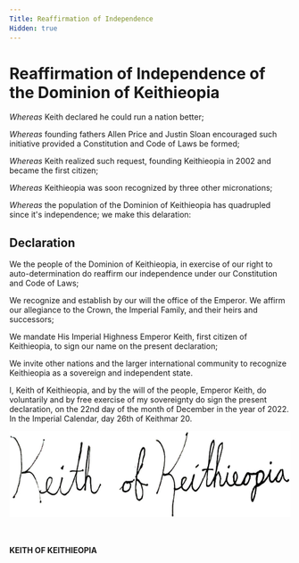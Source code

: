 ```yaml
---
Title: Reaffirmation of Independence
Hidden: true
---
```


# Reaffirmation of Independence of the Dominion of Keithieopia

*Whereas* Keith declared he could run a nation better;

*Whereas* founding fathers Allen Price and Justin Sloan encouraged such initiative provided a Constitution and Code of Laws be formed;

*Whereas* Keith realized such request, founding Keithieopia in 2002 and became the first citizen;

*Whereas* Keithieopia was soon recognized by three other micronations;

*Whereas* the population of the Dominion of Keithieopia has quadrupled since it's independence; we make this delaration:

## Declaration
We the people of the Dominion of Keithieopia, in exercise of our right to auto-determination do reaffirm our independence under our Constitution and Code of Laws;

We recognize and establish by our will the office of the Emperor. We affirm our allegiance to the Crown, the Imperial Family, and their heirs and successors;

We mandate His Imperial Highness Emperor Keith, first citizen of Keithieopia, to sign our name on the present declaration;

We invite other nations and the larger international community to recognize Keithieopia as a sovereign and independent state.

I, Keith of Keithieopia, and by the will of the people, Emperor Keith, do voluntarily and by free exercise of my sovereignty do sign the present declaration, on the 22nd day of the month of December in the year of 2022. In the Imperial Calendar, day 26th of Keithmar 20.

<img class="img" src="/assets/signature.png"><br><br><br>
<div class="text-right"><strong>KEITH OF KEITHIEOPIA</strong></div>


